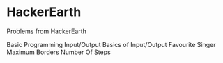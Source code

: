 # HackerEarth
Problems from HackerEarth

Basic Programming
    Input/Output
        Basics of Input/Output
            Favourite Singer
            Maximum Borders
            Number Of Steps

